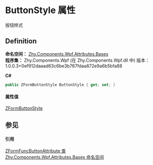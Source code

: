 # ButtonStyle 属性


按钮样式



## Definition
**命名空间：** <a href="N_Zhy_Components_Wpf_Attributes_Bases.md">Zhy.Components.Wpf.Attributes.Bases</a>  
**程序集：** Zhy.Components.Wpf (在 Zhy.Components.Wpf.dll 中) 版本：1.0.0.3+0ef912daaad63c6be3b767fdaa872e9a6b5bfa88

**C#**
``` C#
public ZFormButtonStyle ButtonStyle { get; set; }
```



#### 属性值
<a href="T_Zhy_Components_Wpf_Enums_ZFormButtonStyle.md">ZFormButtonStyle</a>

## 参见


#### 引用
<a href="T_Zhy_Components_Wpf_Attributes_Bases_ZFormFuncButtonAttribute.md">ZFormFuncButtonAttribute 类</a>  
<a href="N_Zhy_Components_Wpf_Attributes_Bases.md">Zhy.Components.Wpf.Attributes.Bases 命名空间</a>  

